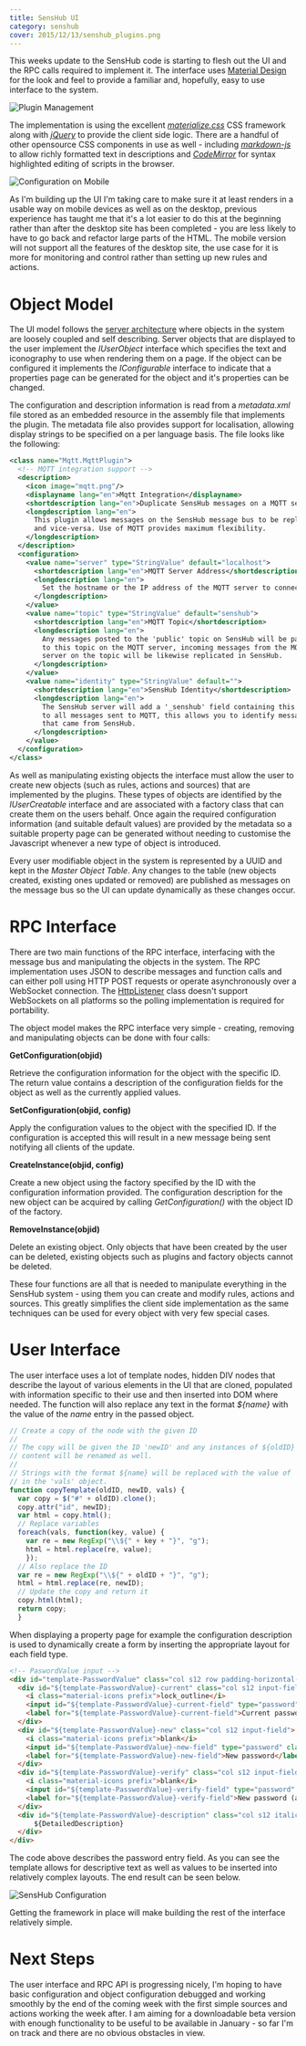```yaml
---
title: SensHub UI
category: senshub
cover: 2015/12/13/senshub_plugins.png
---
```

This weeks update to the SensHub code is starting to flesh out the UI and the RPC calls required to implement it. The interface uses [Material Design](https://www.google.com/design/spec/material-design/introduction.html) for the look and feel to provide a familiar and, hopefully, easy to use interface to the system.

![Plugin Management](/images/2015/12/13/senshub_plugins.png)

The implementation is using the excellent *[materialize.css](http://materializecss.com/)* CSS framework along with *[jQuery](https://jquery.com/)* to provide the client side logic. There are a handful of other opensource CSS components in use as well - including *[markdown-js](https://github.com/evilstreak/markdown-js)* to allow richly formatted text in descriptions and *[CodeMirror](https://codemirror.net/)* for syntax highlighted editing of scripts in the browser.

![Configuration on Mobile](/images/2015/12/13/senshub_config_mobile.png)

As I'm building up the UI I'm taking care to make sure it at least renders in a usable way on mobile devices as well as on the desktop, previous experience has taught me that it's a lot easier to do this at the beginning rather than after the desktop site has been completed - you are less likely to have to go back and refactor large parts of the HTML. The mobile version will not support all the features of the desktop site, the use case for it is more for monitoring and control rather than setting up new rules and actions.

# Object Model

The UI model follows the [server architecture](/senshub/2015/12/04/senshub-architecture.html) where objects in the system are loosely coupled and self describing. Server objects that are displayed to the user implement the *IUserObject* interface which specifies the text and iconography to use when rendering them on a page. If the object can be configured it implements the *IConfigurable* interface to indicate that a properties page can be generated for the object and it's properties can be changed.

The configuration and description information is read from a *metadata.xml* file stored as an embedded resource in the assembly file that implements the plugin. The metadata file also provides support for localisation, allowing display strings to be specified on a per language basis. The file looks like the following:

```xml
<class name="Mqtt.MqttPlugin">
  <!-- MQTT integration support -->
  <description>
    <icon image="mqtt.png"/>
    <displayname lang="en">Mqtt Integration</displayname>
    <shortdescription lang="en">Duplicate SensHub messages on a MQTT server.</shortdescription>
    <longdescription lang="en">
      This plugin allows messages on the SensHub message bus to be replicated on a MQTT server
      and vice-versa. Use of MQTT provides maximum flexibility.
    </longdescription>
  </description>
  <configuration>
    <value name="server" type="StringValue" default="localhost">
      <shortdescription lang="en">MQTT Server Address</shortdescription>
      <longdescription lang="en">
        Set the hostname or the IP address of the MQTT server to connect to.
      </longdescription>
    </value>
    <value name="topic" type="StringValue" default="senshub">
      <shortdescription lang="en">MQTT Topic</shortdescription>
      <longdescription lang="en">
        Any messages posted to the 'public' topic on SensHub will be passed
        to this topic on the MQTT server, incoming messages from the MQTT
        server on the topic will be likewise replicated in SensHub.
      </longdescription>
    </value>
    <value name="identity" type="StringValue" default="">
      <shortdescription lang="en">SensHub Identity</shortdescription>
      <longdescription lang="en">
        The SensHub server will add a '_senshub' field containing this value
        to all messages sent to MQTT, this allows you to identify messages
        that came from SensHub.
      </longdescription>
    </value>
  </configuration>
</class>
```

As well as manipulating existing objects the interface must allow the user to create new objects (such as rules, actions and sources) that are implemented by the plugins. These types of objects are identified by the *IUserCreatable* interface and are associated with a factory class that can create them on the users behalf. Once again the required configuration information (and suitable default values) are provided by the metadata so a suitable property page can be generated without needing to customise the Javascript whenever a new type of object is introduced.

Every user modifiable object in the system is represented by a UUID and kept in the *Master Object Table*. Any changes to the table (new objects created, existing ones updated or removed) are published as messages on the message bus so the UI can update dynamically as these changes occur.

# RPC Interface

There are two main functions of the RPC interface, interfacing with the message bus and manipulating the objects in the system. The RPC implementation uses JSON to describe messages and function calls and can either poll using HTTP POST requests or operate asynchronously over a WebSocket connection. The [HttpListener](https://msdn.microsoft.com/en-us/library/system.net.httplistener(v=vs.110).aspx) class doesn't support WebSockets on all platforms so the polling implementation is required for portability.

The object model makes the RPC interface very simple - creating, removing and manipulating objects can be done with four calls:

**GetConfiguration(objid)**

Retrieve the configuration information for the object with the specific ID. The return value contains a description of the configuration fields for the object as well as the currently applied values.

**SetConfiguration(objid, config)**

Apply the configuration values to the object with the specified ID. If the configuration is accepted this will result in a new message being sent notifying all clients of the update.

**CreateInstance(objid, config)**

Create a new object using the factory specified by the ID with the configuration information provided. The configuration description for the new object can be acquired by calling *GetConfiguration()* with the object ID of the factory.

**RemoveInstance(objid)**

Delete an existing object. Only objects that have been created by the user can be deleted, existing objects such as plugins and factory objects cannot be deleted.

These four functions are all that is needed to manipulate everything in the SensHub system - using them you can create and modify rules, actions and sources. This greatly simplifies the client side implementation as the same techniques can be used for every object with very few special cases.

# User Interface

The user interface uses a lot of template nodes, hidden DIV nodes that describe the layout of various elements in the UI that are cloned, populated with information specific to their use and then inserted into DOM where needed. The function will also replace any text in the format *${name}* with the value of the *name* entry in the passed object.

```javascript
// Create a copy of the node with the given ID
//
// The copy will be given the ID 'newID' and any instances of ${oldID} in the
// content will be renamed as well.
//
// Strings with the format ${name} will be replaced with the value of 'name'
// in the 'vals' object.
function copyTemplate(oldID, newID, vals) {
  var copy = $("#" + oldID).clone();
  copy.attr("id", newID);
  var html = copy.html();
  // Replace variables
  foreach(vals, function(key, value) {
    var re = new RegExp("\\${" + key + "}", "g");
    html = html.replace(re, value);
    });
  // Also replace the ID
  var re = new RegExp("\\${" + oldID + "}", "g");
  html = html.replace(re, newID);
  // Update the copy and return it
  copy.html(html);
  return copy;
  }
```
When displaying a property page for example the configuration description is used to dynamically create a form by inserting the appropriate layout for each field type.

```html
<!-- PaswordValue input -->
<div id="template-PasswordValue" class="col s12 row padding-horizontal-none margin-none">
  <div id="${template-PasswordValue}-current" class="col s12 input-field">
    <i class="material-icons prefix">lock_outline</i>
    <input id="${template-PasswordValue}-current-field" type="password" class="validate">
    <label for="${template-PasswordValue}-current-field">Current password</label>
  </div>
  <div id="${template-PasswordValue}-new" class="col s12 input-field">
    <i class="material-icons prefix">blank</i>
    <input id="${template-PasswordValue}-new-field" type="password" class="validate">
    <label for="${template-PasswordValue}-new-field">New password</label>
  </div>
  <div id="${template-PasswordValue}-verify" class="col s12 input-field">
    <i class="material-icons prefix">blank</i>
    <input id="${template-PasswordValue}-verify-field" type="password" class="validate">
    <label for="${template-PasswordValue}-verify-field">New password (again)</label>
  </div>
  <div id="${template-PasswordValue}-description" class="col s12 italic padding-large">
      ${DetailedDescription}
  </div>
</div>
```
The code above describes the password entry field. As you can see the template allows for descriptive text as well as values to be inserted into relatively complex layouts. The end result can be seen below.

![SensHub Configuration](/images/2015/12/13/senshub_config.png)

Getting the framework in place will make building the rest of the interface relatively simple.

# Next Steps

The user interface and RPC API is progressing nicely, I'm hoping to have basic configuration and object configuration debugged and working smoothly by the end of the coming week with the first simple sources and actions working the week after. I am aiming for a downloadable beta version with enough functionality to be useful to be available in January - so far I'm on track and there are no obvious obstacles in view.
